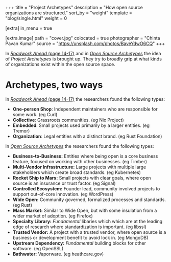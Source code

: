 +++
title = "Project Archetypes"
description = "How open source organizations are structured."
sort_by = "weight"
template =  "blog/single.html"
weight = 0

[extra]
in_menu = true

[extra.image]
path = "cover.jpg"
colocated = true
photographer = "Chinta Pavan Kumar"
source = "https://unsplash.com/photos/BaveYdwO6CQ"
+++

In [*Roadwork Ahead* (page 14-17)][roadwork-ahead] and in [*Open Source Archetypes*][open-source-archetypes] the idea of *Project Archetypes* is brought up. They try to broadly grip at what kinds of organizations exist within the open source space.

# Archetypes, two ways

In [*Roadwork Ahead* (page 14-17)][roadwork-ahead] the researchers found the following types:

* **One-person Shop**: Independent maintainers who are responsible for some work. (eg Curl)
* **Collective**: Grassroots communities. (eg Nix Project)
* **Embedded**: Small projects used primarily by a larger entities. (eg Tremor)
* **Organization**: Legal entities with a distinct brand. (eg Rust Foundation)

In [*Open Source Archetypes*][open-source-archetypes] the researchers found the following types:

* **Business-to-Business:** Entities where being open is a core business feature, focused on working with other businesses. (eg Timber)
* **Multi-Vendor Infrastructure:** Large projects with multiple large stakeholders which create broad standards. (eg Kubernetes)
* **Rocket Ship to Mars:** Small projects with clear goals, where open source is an insurance or trust factor. (eg Signal)
* **Controlled Ecosystem:** Founder lead, community involved projects to support out-of-core innovation. (eg WordPress)
* **Wide Open:** Community governed, formalized processes and standards. (eg Rust)
* **Mass Market:** Similar to Wide Open, but with some insulation from a wider market of adoption. (eg Firefox)
* **Specialty Library:** *Fundamental* libaries which which are at the leading edge of research where standardization is important. (eg libssl)
* **Trusted Vendor:** A project with a trusted vendor, where open source is a business or development benefit to avoid lock in. (eg MongoDB)
* **Upstream Dependency:** *Fundamental* building blocks for other software. (eg OpenSSL)
* **Bathwater:** Vaporware. (eg heathcare.gov)


[roadwork-ahead]: https://recommendations.implicit-development.org/assets/IDE_REPORT_2020.pdf
[open-source-archetypes]: https://blog.mozilla.org/wp-content/uploads/2018/05/MZOTS_OS_Archetypes_report_ext_scr.pdf